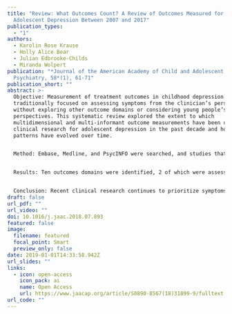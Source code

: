 ```yaml
---
title: "Review: What Outcomes Count? A Review of Outcomes Measured for
  Adolescent Depression Between 2007 and 2017"
publication_types:
  - "1"
authors:
  - Karolin Rose Krause
  - Holly Alice Bear
  - Julian Edbrooke-Childs
  - Miranda Wolpert
publication: "*Journal of the American Academy of Child and Adolescent
  Psychiatry, 58*(1), 61-71"
publication_short: ""
abstract: >-
  Objective: Measurement of treatment outcomes in childhood depression has
  traditionally focused on assessing symptoms from the clinician’s perspective,
  without exploring other outcome domains or considering young people’s
  perspectives. This systematic review explored the extent to which
  multidimensional and multi-informant outcome measurements have been used in
  clinical research for adolescent depression in the past decade and how
  patterns have evolved over time.


  Method: Embase, Medline, and PsycINFO were searched, and studies that were published from 2007 through 2017 and assessed the effectiveness of treatments or service provision for adolescent depression were included. Of 7,483 studies screened, 95 met the inclusion criteria and were included for data extraction and analysis.


  Results: Ten outcomes domains were identified, 2 of which were assessed on average using 4 outcome measures. Most studies (94%) measured symptoms, followed by functioning (52%). Other domains such as personal growth, relationships, quality of life, and service satisfaction were each considered by less than 1 in 10 studies. Youth self-report was considered by 54% but tended to focus on secondary outcomes. Multidimensional and multi-informant measurements were more frequent in studies published since 2015.


  Conclusion: Recent clinical research continues to prioritize symptoms measurement based on clinician report and has not yet fully embraced multidimensional and multi-informant approaches. In the context of significant policy shifts toward patient-centered and evidence-based care, measuring what matters most to patients has become a priority, but this is not yet widely reflected in clinical research.
draft: false
url_pdf: ""
url_video: ""
doi: 10.1016/j.jaac.2018.07.893
featured: false
image:
  filename: featured
  focal_point: Smart
  preview_only: false
date: 2019-01-01T14:33:58.942Z
url_slides: ""
links:
  - icon: open-access
    icon_pack: ai
    name: Open Access
    url: https://www.jaacap.org/article/S0890-8567(18)31899-9/fulltext
url_code: ""
---
```


